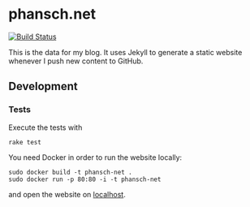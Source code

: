 # phansch.net

[![Build Status](https://travis-ci.org/phansch/phansch.github.com.svg?branch=master)](https://travis-ci.org/phansch/phansch.github.com)

This is the data for my blog. It uses Jekyll to generate a static website whenever I push new content to GitHub.

## Development

### Tests

Execute the tests with

    rake test

You need Docker in order to run the website locally:

    sudo docker build -t phansch-net .
    sudo docker run -p 80:80 -i -t phansch-net

and open the website on [localhost](http://localhost).
